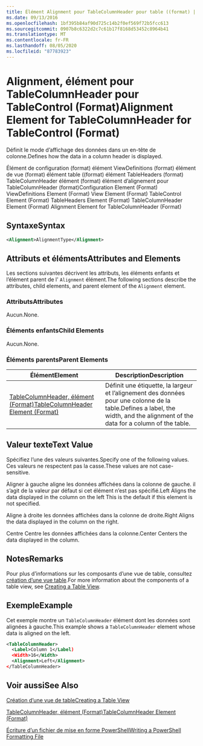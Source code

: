 ```yaml
---
title: Élément Alignment pour TableColumnHeader pour table ((format) | Microsoft Docs
ms.date: 09/13/2016
ms.openlocfilehash: 1bf395b84af90d725c14b2f0ef569f72b5fcc613
ms.sourcegitcommit: 0907b8c6322d2c7c61b17f8168d53452c8964b41
ms.translationtype: MT
ms.contentlocale: fr-FR
ms.lasthandoff: 08/05/2020
ms.locfileid: "87783923"
---
```

# <a name="alignment-element-for-tablecolumnheader-for-tablecontrol-format"></a><span data-ttu-id="22684-102">Alignment, élément pour TableColumnHeader pour TableControl (Format)</span><span class="sxs-lookup"><span data-stu-id="22684-102">Alignment Element for TableColumnHeader for TableControl (Format)</span></span>

<span data-ttu-id="22684-103">Définit le mode d’affichage des données dans un en-tête de colonne.</span><span class="sxs-lookup"><span data-stu-id="22684-103">Defines how the data in a column header is displayed.</span></span>

<span data-ttu-id="22684-104">Élément de configuration (format) élément ViewDefinitions (format) élément de vue (format) élément table ((format) élément TableHeaders (format) TableColumnHeader élément (format) élément d’alignement pour TableColumnHeader (format)</span><span class="sxs-lookup"><span data-stu-id="22684-104">Configuration Element (Format) ViewDefinitions Element (Format) View Element (Format) TableControl Element (Format) TableHeaders Element (Format) TableColumnHeader Element (Format) Alignment Element for TableColumnHeader (Format)</span></span>

## <a name="syntax"></a><span data-ttu-id="22684-105">Syntaxe</span><span class="sxs-lookup"><span data-stu-id="22684-105">Syntax</span></span>

```xml
<Alignment>AlignmentType</Alignment>
```

## <a name="attributes-and-elements"></a><span data-ttu-id="22684-106">Attributs et éléments</span><span class="sxs-lookup"><span data-stu-id="22684-106">Attributes and Elements</span></span>

<span data-ttu-id="22684-107">Les sections suivantes décrivent les attributs, les éléments enfants et l’élément parent de l' `Alignment` élément.</span><span class="sxs-lookup"><span data-stu-id="22684-107">The following sections describe the attributes, child elements, and parent element of the `Alignment` element.</span></span>

### <a name="attributes"></a><span data-ttu-id="22684-108">Attributs</span><span class="sxs-lookup"><span data-stu-id="22684-108">Attributes</span></span>

<span data-ttu-id="22684-109">Aucun.</span><span class="sxs-lookup"><span data-stu-id="22684-109">None.</span></span>

### <a name="child-elements"></a><span data-ttu-id="22684-110">Éléments enfants</span><span class="sxs-lookup"><span data-stu-id="22684-110">Child Elements</span></span>

<span data-ttu-id="22684-111">Aucun.</span><span class="sxs-lookup"><span data-stu-id="22684-111">None.</span></span>

### <a name="parent-elements"></a><span data-ttu-id="22684-112">Éléments parents</span><span class="sxs-lookup"><span data-stu-id="22684-112">Parent Elements</span></span>

|<span data-ttu-id="22684-113">Élément</span><span class="sxs-lookup"><span data-stu-id="22684-113">Element</span></span>|<span data-ttu-id="22684-114">Description</span><span class="sxs-lookup"><span data-stu-id="22684-114">Description</span></span>|
|-------------|-----------------|
|[<span data-ttu-id="22684-115">TableColumnHeader, élément (Format)</span><span class="sxs-lookup"><span data-stu-id="22684-115">TableColumnHeader Element (Format)</span></span>](./tablecolumnheader-element-format.md)|<span data-ttu-id="22684-116">Définit une étiquette, la largeur et l’alignement des données pour une colonne de la table.</span><span class="sxs-lookup"><span data-stu-id="22684-116">Defines a label, the width, and the alignment of the data for a column of the table.</span></span>|

## <a name="text-value"></a><span data-ttu-id="22684-117">Valeur texte</span><span class="sxs-lookup"><span data-stu-id="22684-117">Text Value</span></span>

<span data-ttu-id="22684-118">Spécifiez l’une des valeurs suivantes.</span><span class="sxs-lookup"><span data-stu-id="22684-118">Specify one of the following values.</span></span> <span data-ttu-id="22684-119">Ces valeurs ne respectent pas la casse.</span><span class="sxs-lookup"><span data-stu-id="22684-119">These values are not case-sensitive.</span></span>

<span data-ttu-id="22684-120">Aligner à gauche aligne les données affichées dans la colonne de gauche. il s’agit de la valeur par défaut si cet élément n’est pas spécifié.</span><span class="sxs-lookup"><span data-stu-id="22684-120">Left Aligns the data displayed in the column on the left This is the default if this element is not specified.</span></span>

<span data-ttu-id="22684-121">Aligne à droite les données affichées dans la colonne de droite.</span><span class="sxs-lookup"><span data-stu-id="22684-121">Right Aligns the data displayed in the column on the right.</span></span>

<span data-ttu-id="22684-122">Centre Centre les données affichées dans la colonne.</span><span class="sxs-lookup"><span data-stu-id="22684-122">Center Centers the data displayed in the column.</span></span>

## <a name="remarks"></a><span data-ttu-id="22684-123">Notes</span><span class="sxs-lookup"><span data-stu-id="22684-123">Remarks</span></span>

<span data-ttu-id="22684-124">Pour plus d’informations sur les composants d’une vue de table, consultez [création d’une vue table](./creating-a-table-view.md).</span><span class="sxs-lookup"><span data-stu-id="22684-124">For more information about the components of a table view, see [Creating a Table View](./creating-a-table-view.md).</span></span>

## <a name="example"></a><span data-ttu-id="22684-125">Exemple</span><span class="sxs-lookup"><span data-stu-id="22684-125">Example</span></span>

<span data-ttu-id="22684-126">Cet exemple montre un `TableColumnHeader` élément dont les données sont alignées à gauche.</span><span class="sxs-lookup"><span data-stu-id="22684-126">This example shows a `TableColumnHeader` element whose data is aligned on the left.</span></span>

```xml
<TableColumnHeader>
  <Label>Column 1</Label)
  <Width>16</Width>
  <Alignment>Left</Alignment>
</TableColumnHeader>
```

## <a name="see-also"></a><span data-ttu-id="22684-127">Voir aussi</span><span class="sxs-lookup"><span data-stu-id="22684-127">See Also</span></span>

[<span data-ttu-id="22684-128">Création d’une vue de table</span><span class="sxs-lookup"><span data-stu-id="22684-128">Creating a Table View</span></span>](./creating-a-table-view.md)

[<span data-ttu-id="22684-129">TableColumnHeader, élément (Format)</span><span class="sxs-lookup"><span data-stu-id="22684-129">TableColumnHeader Element (Format)</span></span>](./tablecolumnheader-element-format.md)

[<span data-ttu-id="22684-130">Écriture d’un fichier de mise en forme PowerShell</span><span class="sxs-lookup"><span data-stu-id="22684-130">Writing a PowerShell Formatting File</span></span>](./writing-a-powershell-formatting-file.md)
